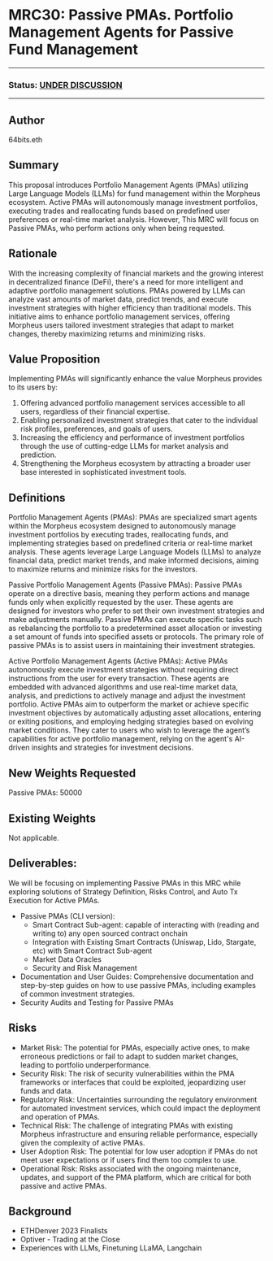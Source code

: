 # MRC30: Passive PMAs. Portfolio Management Agents for Passive Fund Management

---

### Status: [UNDER DISCUSSION](https://discord.com/channels/1151741790408429580/1227120287825526844)

---

## Author
64bits.eth

## Summary
This proposal introduces Portfolio Management Agents (PMAs) utilizing Large Language Models (LLMs) for fund management within the Morpheus ecosystem. Active PMAs will autonomously manage investment portfolios, executing trades and reallocating funds based on predefined user preferences or real-time market analysis. However, This MRC will focus on Passive PMAs, who perform actions only when being requested. 

## Rationale
With the increasing complexity of financial markets and the growing interest in decentralized finance (DeFi), there's a need for more intelligent and adaptive portfolio management solutions. PMAs powered by LLMs can analyze vast amounts of market data, predict trends, and execute investment strategies with higher efficiency than traditional models. This initiative aims to enhance portfolio management services, offering Morpheus users tailored investment strategies that adapt to market changes, thereby maximizing returns and minimizing risks.

## Value Proposition
Implementing PMAs will significantly enhance the value Morpheus provides to its users by:

1. Offering advanced portfolio management services accessible to all users, regardless of their financial expertise.
2. Enabling personalized investment strategies that cater to the individual risk profiles, preferences, and goals of users.
3. Increasing the efficiency and performance of investment portfolios through the use of cutting-edge LLMs for market analysis and prediction.
4. Strengthening the Morpheus ecosystem by attracting a broader user base interested in sophisticated investment tools.

## Definitions
Portfolio Management Agents (PMAs): PMAs are specialized smart agents within the Morpheus ecosystem designed to autonomously manage investment portfolios by executing trades, reallocating funds, and implementing strategies based on predefined criteria or real-time market analysis. These agents leverage Large Language Models (LLMs) to analyze financial data, predict market trends, and make informed decisions, aiming to maximize returns and minimize risks for the investors.

Passive Portfolio Management Agents (Passive PMAs): Passive PMAs operate on a directive basis, meaning they perform actions and manage funds only when explicitly requested by the user. These agents are designed for investors who prefer to set their own investment strategies and make adjustments manually. Passive PMAs can execute specific tasks such as rebalancing the portfolio to a predetermined asset allocation or investing a set amount of funds into specified assets or protocols. The primary role of passive PMAs is to assist users in maintaining their investment strategies.

Active Portfolio Management Agents (Active PMAs): Active PMAs autonomously execute investment strategies without requiring direct instructions from the user for every transaction. These agents are embedded with advanced algorithms and use real-time market data, analysis, and predictions to actively manage and adjust the investment portfolio. Active PMAs aim to outperform the market or achieve specific investment objectives by automatically adjusting asset allocations, entering or exiting positions, and employing hedging strategies based on evolving market conditions. They cater to users who wish to leverage the agent’s capabilities for active portfolio management, relying on the agent's AI-driven insights and strategies for investment decisions.

## New Weights Requested
Passive PMAs: 50000

## Existing Weights
Not applicable.

## Deliverables:
We will be focusing on implementing Passive PMAs in this MRC while exploring solutions of Strategy Definition, Risks Control, and Auto Tx Execution for Active PMAs.

- Passive PMAs (CLI version):
  - Smart Contract Sub-agent: capable of interacting with (reading and writing to) any open sourced contract onchain
  - Integration with Existing Smart Contracts (Uniswap, Lido, Stargate, etc) with Smart Contract Sub-agent
  - Market Data Oracles
  - Security and Risk Management
- Documentation and User Guides: Comprehensive documentation and step-by-step guides on how to use passive PMAs, including examples of common investment strategies.
- Security Audits and Testing for Passive PMAs

## Risks
- Market Risk: The potential for PMAs, especially active ones, to make erroneous predictions or fail to adapt to sudden market changes, leading to portfolio underperformance.
- Security Risk: The risk of security vulnerabilities within the PMA frameworks or interfaces that could be exploited, jeopardizing user funds and data.
- Regulatory Risk: Uncertainties surrounding the regulatory environment for automated investment services, which could impact the deployment and operation of PMAs.
- Technical Risk: The challenge of integrating PMAs with existing Morpheus infrastructure and ensuring reliable performance, especially given the complexity of active PMAs.
- User Adoption Risk: The potential for low user adoption if PMAs do not meet user expectations or if users find them too complex to use.
- Operational Risk: Risks associated with the ongoing maintenance, updates, and support of the PMA platform, which are critical for both passive and active PMAs.

## Background
- ETHDenver 2023 Finalists
- Optiver - Trading at the Close
- Experiences with LLMs, Finetuning LLaMA, Langchain

